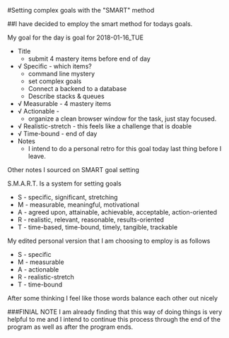 #Setting complex goals with the "SMART" method

##I have decided to employ the smart method for todays goals.

My goal for the day is
goal for 2018-01-16_TUE
  * Title
    * submit 4 mastery items before end of day
  * √ Specific - which items?
    * command line mystery
    * set complex goals
    * Connect a backend to a database
    * Describe stacks & queues
  * √ Measurable - 4 mastery items
  * √ Actionable -
    * organize a clean browser window for the task, just stay focused.
  * √ Realistic-stretch - this feels like a challenge that is doable
  * √ Time-bound - end of day
  * Notes
    * I intend to do a personal retro for this goal today last thing before I leave.

Other notes I sourced on SMART goal setting

S.M.A.R.T. Is a system for setting goals

* S - specific, significant, stretching
* M - measurable, meaningful, motivational
* A - agreed upon, attainable, achievable, acceptable, action-oriented
* R - realistic, relevant, reasonable, results-oriented
* T - time-based, time-bound, timely, tangible, trackable

My edited personal version that I am choosing to employ is as follows
* S - specific
* M - measurable
* A - actionable
* R - realistic-stretch
* T - time-bound

After some thinking I feel like those words balance each other out nicely

###FINIAL NOTE
I am already finding that this way of doing things is very helpful to me and I intend to continue this process through the end of the program as well as after the program ends.
